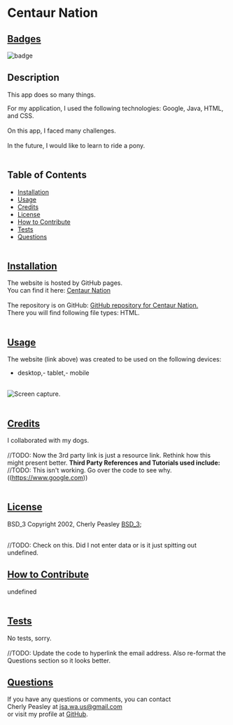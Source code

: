 
  # Centaur Nation

  ## [Badges](#table-of-contents)
  ![badge](https://img.shields.io/badge/license-BSD_3-blue)
  <br>

  ## Description
  This app does so many things.
  <br>
  
  For my application, I used the following technologies: Google, Java, HTML, and CSS.
  <br><br>
  On this app, I faced many challenges.
  <br><br>
  In the future, I would like to learn to ride a pony.
  <br><br>

  ## Table of Contents
  - [Installation](#installation)
  - [Usage](#usage)
  - [Credits](#credits)
  - [License](#license)
  - [How to Contribute](#how-to-contribute)
  - [Tests](#tests)
  - [Questions](#questions)
  <br><br>

  ## [Installation](#table-of-contents)
  The website is hosted by GitHub pages. <br>
  You can find it here: [Centaur Nation](www.wombat.com/)
  <br><br>
  The repository is on GitHub: [GitHub repository for Centaur Nation.](https://github.com/jsalexan/wombat-stucks) <br>
  There you will find following file types: 
   HTML.
  <br><br>

  
  ## [Usage](#table-of-contents)
  The website (link above) was created to be used on the following devices:<br> 
  - desktop,- tablet,- mobile<br><br>

  ![Screen capture.](https://user-images.githubusercontent.com/110498167/195725023-dd3ff021-8f78-43c8-a087-9e48bb705d01.png)
  <br><br>

  ## [Credits](#table-of-contents) 
  I collaborated with my dogs.
  <br><br>//TODO: Now the 3rd party link is just a resource link. Rethink how this might present better.
  **Third Party References and Tutorials used include:** 
  <br>
  //TODO: This isn't working. Go over the code to see why.
  ((https://www.google.com))
  <br><br>

  
  ## [License](#table-of-contents)
  BSD_3 Copyright 2002, Cherly Peasley
  [BSD_3](https://opensource.org/licenses/BSD_3);
  <br><br>
  

  //TODO: Check on this. Did I not enter data or is it just spitting out undefined.
  ## [How to Contribute](#table-of-contents)
  undefined
  <br><br>

  ## [Tests](#table-of-contents)
  No tests, sorry.
  <br><br>
//TODO: Update the code to hyperlink the email address. Also re-format the Questions section so it looks better.
  ## [Questions](#table-of-contents)
  If you have any questions or comments, you can contact <br>Cherly Peasley at jsa.wa.us@gmail.com <br>or visit my profile at [GitHub](https://github.com/jsalexan/).
  